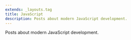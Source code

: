 ```yaml
---
extends: _layouts.tag
title: JavaScript
description: Posts about modern JavaScript development.
---
```


Posts about modern JavaScript development.
